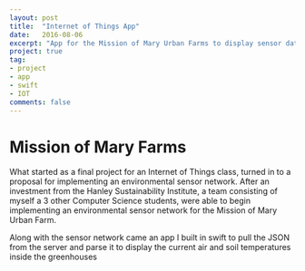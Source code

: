 ```yaml
---
layout: post
title:  "Internet of Things App"
date:   2016-08-06
excerpt: "App for the Mission of Mary Urban Farms to display sensor data"
project: true
tag:
- project 
- app
- swift
- IOT
comments: false
---
```

# Mission of Mary Farms
What started as a final project for an Internet of Things class, turned in to a proposal for implementing an environmental sensor network. After an investment from the Hanley Sustainability Institute, a team consisting of myself a 3 other Computer Science students, were able to begin implementing an environmental sensor network for the Mission of Mary Urban Farm. 

Along with the sensor network came an app I built in swift to pull the JSON from the server and parse it to display the current air and soil temperatures inside the greenhouses
